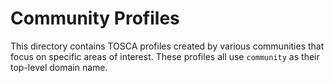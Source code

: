 # Community Profiles

This directory contains TOSCA profiles created by various communities
that focus on specific areas of interest. These profiles all use
`community` as their top-level domain name.
